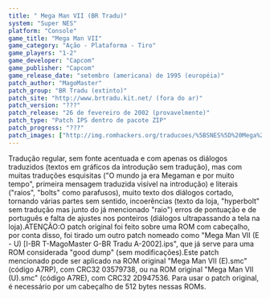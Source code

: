 ```yaml
---
title: " Mega Man VII (BR Tradu)"
system: "Super NES"
platform: "Console"
game_title: "Mega Man VII"
game_category: "Ação - Plataforma - Tiro"
game_players: "1-2"
game_developer: "Capcom"
game_publisher: "Capcom"
game_release_date: "setembro (americana) de 1995 (européia)"
patch_author: "MagoMaster"
patch_group: "BR Tradu (extinto)"
patch_site: "http://www.brtradu.kit.net/ (fora do ar)"
patch_version: "???"
patch_release: "26 de fevereiro de 2002 (provavelmente)"
patch_type: "Patch IPS dentro de pacote ZIP"
patch_progress: "???"
patch_images: ["http://img.romhackers.org/traducoes/%5BSNES%5D%20Mega%20Man%20VII%20-%201.png","http://img.romhackers.org/traducoes/%5BSNES%5D%20Mega%20Man%20VII%20-%20BR%20Tradu%20-%202.png","http://img.romhackers.org/traducoes/%5BSNES%5D%20Mega%20Man%20VII%20-%20BR%20Tradu%20-%203.png"]
---
```

Tradução regular, sem fonte acentuada e com apenas os diálogos traduzidos (textos em gráficos da introdução sem tradução), mas com muitas traduções esquisitas ("O mundo ja era Megaman e por muito tempo", primeira mensagem traduzida visível na introdução) e literais ("raios", "bolts" como parafusos), muito texto dos diálogos cortado, tornando várias partes sem sentido, incoerências (texto da loja, "hyperbolt" sem tradução mas junto do já mencionado "raio") erros de pontuação e de português e falta de ajustes nos ponteiros (diálogos ultrapassando a tela na loja).ATENÇÃO:O patch original foi feito sobre uma ROM com cabeçalho, por conta disso, foi tirado um outro patch nomeado como "Mega Man VII (E - U) [I-BR T-MagoMaster G-BR Tradu A-2002].ips", que já serve para uma ROM considerada "good dump" (sem modificações).Este patch mencionado pode ser aplicado na ROM original "Mega Man VII (E).smc" (código A7RP), com CRC32 03579738, ou na ROM original "Mega Man VII (U).smc" (código A7RE), com CRC32 2D947536. Para usar o patch original, é necessário por um cabeçalho de 512 bytes nessas ROMs.